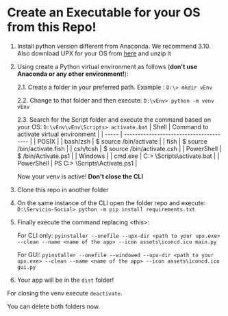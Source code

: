 # Create an Executable for your OS from this Repo!
1. Install python version different from Anaconda. We recommend 3.10. Also download UPX for your OS from [here](https://github.com/upx/upx/releases/tag/v4.2.4) and unzip it 
2. Using create a Python virtual environment as follows (**don't use Anaconda or any other environment!**):

    2.1. Create a folder in your preferred path. Example : `D:\> mkdir vEnv`
    
    2.2. Change to that folder and then execute: `D:\vEnv> python -m venv vEnv`
    
    2.3. Search for the Script folder and execute the command based on your OS: `D:\vEnv\vEnv\Scripts> activate.bat`
    | Shell | Command to activate virtual environment |
    | ----- | --------------------------------------- |
    | POSIX |
    | bash/zsh | $ source <venv>/bin/activate |
    | fish | $ source <venv>/bin/activate.fish |
    | csh/tcsh | $ source <venv>/bin/activate.csh |
    | PowerShell | $ <venv>/bin/Activate.ps1 |
    | Windows |
    | cmd.exe | C:\> <venv>\Scripts\activate.bat |
    | PowerShell | PS C:\> <venv>\Scripts\Activate.ps1 |

    Now your venv is active! **Don't close the CLI**

3. Clone this repo in another folder
4. On the same instance of the CLI open the folder repo and execute: `D:\Servicio-Social> python -m pip install requirements.txt`
5. Finally execute the command replacing \<this\>:
    
    For CLI only: `pyinstaller --onefile --upx-dir <path to your upx.exe> --clean --name <name of the app> --icon assets\iconcd.ico main.py`
    
    For GUI: `pyinstaller --onefile --windowed --upx-dir <path to your upx.exe> --clean --name <name of the app> --icon assets\iconcd.ico gui.py`

6. Your app will be in the `dist` folder!

For closing the venv execute `deactivate`.

You can delete both folders now.